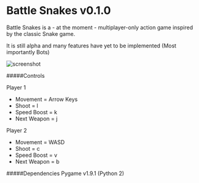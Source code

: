Battle Snakes v0.1.0
====================

Battle Snakes is a - at the moment - multiplayer-only action game inspired by the classic Snake game.

It is still alpha and many features have yet to be implemented (Most importantly Bots)

![screenshot](https://raw.github.com/Teazer/battle-snakes/master/screenshot.png)

#####Controls

Player 1 

* Movement = Arrow Keys
* Shoot = l 
* Speed Boost = k 
* Next Weapon = j

Player 2 

* Movement = WASD
* Shoot = c
* Speed Boost = v
* Next Weapon = b


#####Dependencies
Pygame v1.9.1 (Python 2)
